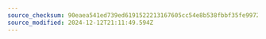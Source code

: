 ```yaml
---
source_checksum: 90eaea541ed739ed6191522213167605cc54e8b538fbbf35fe9972dcaab0d149
source_modified: 2024-12-12T21:11:49.594Z
---
```


